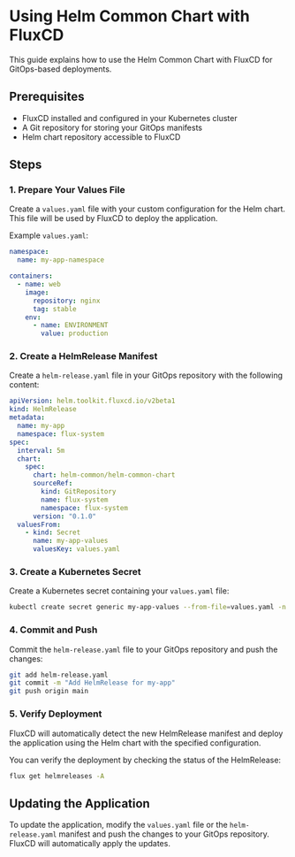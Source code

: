 # Using Helm Common Chart with FluxCD

This guide explains how to use the Helm Common Chart with FluxCD for GitOps-based deployments.

## Prerequisites

- FluxCD installed and configured in your Kubernetes cluster
- A Git repository for storing your GitOps manifests
- Helm chart repository accessible to FluxCD

## Steps

### 1. Prepare Your Values File

Create a `values.yaml` file with your custom configuration for the Helm chart. This file will be used by FluxCD to deploy the application.

Example `values.yaml`:

```yaml
namespace:
  name: my-app-namespace

containers:
  - name: web
    image:
      repository: nginx
      tag: stable
    env:
      - name: ENVIRONMENT
        value: production
```

### 2. Create a HelmRelease Manifest

Create a `helm-release.yaml` file in your GitOps repository with the following content:

```yaml
apiVersion: helm.toolkit.fluxcd.io/v2beta1
kind: HelmRelease
metadata:
  name: my-app
  namespace: flux-system
spec:
  interval: 5m
  chart:
    spec:
      chart: helm-common/helm-common-chart
      sourceRef:
        kind: GitRepository
        name: flux-system
        namespace: flux-system
      version: "0.1.0"
  valuesFrom:
    - kind: Secret
      name: my-app-values
      valuesKey: values.yaml
```

### 3. Create a Kubernetes Secret

Create a Kubernetes secret containing your `values.yaml` file:

```bash
kubectl create secret generic my-app-values --from-file=values.yaml -n flux-system
```

### 4. Commit and Push

Commit the `helm-release.yaml` file to your GitOps repository and push the changes:

```bash
git add helm-release.yaml
git commit -m "Add HelmRelease for my-app"
git push origin main
```

### 5. Verify Deployment

FluxCD will automatically detect the new HelmRelease manifest and deploy the application using the Helm chart with the specified configuration.

You can verify the deployment by checking the status of the HelmRelease:

```bash
flux get helmreleases -A
```

## Updating the Application

To update the application, modify the `values.yaml` file or the `helm-release.yaml` manifest and push the changes to your GitOps repository. FluxCD will automatically apply the updates.